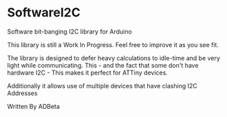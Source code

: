 # SoftwareI2C
Software bit-banging I2C library for Arduino

This library is still a Work In Progress. Feel free to improve it as you see fit.

The library is designed to defer heavy calculations to idle-time and be very light while communicating.
This - and the fact that some don't have hardware I2C - This makes it perfect for ATTiny devices.

Additionally it allows use of multiple devices that have clashing I2C Addresses

Written By ADBeta

